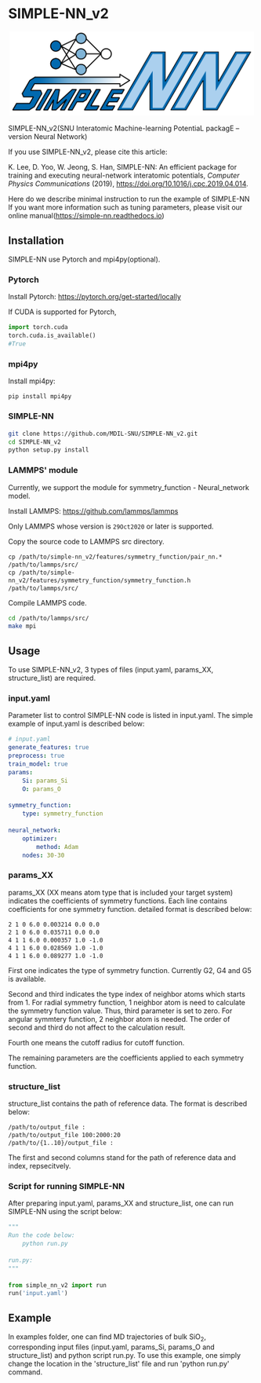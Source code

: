 # SIMPLE-NN_v2
<p align="center">
<img src="./docs/logo.png", width="500"/>
</p>
SIMPLE-NN_v2(SNU Interatomic Machine-learning PotentiaL packagE – version Neural Network)

If you use SIMPLE-NN_v2, please cite this article: 

K. Lee, D. Yoo, W. Jeong, S. Han, SIMPLE-NN: An efficient package for training and executing neural-network interatomic potentials, *Computer Physics Communications* (2019), https://doi.org/10.1016/j.cpc.2019.04.014.

Here do we describe minimal instruction to run the example of SIMPLE-NN
If you want more information such as tuning parameters, please visit our online manual(https://simple-nn.readthedocs.io)

## Installation
SIMPLE-NN use Pytorch and mpi4py(optional).

### Pytorch
Install Pytorch: https://pytorch.org/get-started/locally

If CUDA is supported for Pytorch, 
```python
import torch.cuda
torch.cuda.is_available()
#True
```

### mpi4py
Install mpi4py:
```
pip install mpi4py
```

### SIMPLE-NN
```bash
git clone https://github.com/MDIL-SNU/SIMPLE-NN_v2.git
cd SIMPLE-NN_v2
python setup.py install
```

### LAMMPS' module
Currently, we support the module for symmetry_function - Neural_network model.

Install LAMMPS: https://github.com/lammps/lammps

Only LAMMPS whose version is `29Oct2020` or later is supported.

Copy the source code to LAMMPS src directory.
```
cp /path/to/simple-nn_v2/features/symmetry_function/pair_nn.* /path/to/lammps/src/
cp /path/to/simple-nn_v2/features/symmetry_function/symmetry_function.h /path/to/lammps/src/
```
Compile LAMMPS code.
```bash
cd /path/to/lammps/src/
make mpi
```

## Usage
To use SIMPLE-NN_v2, 3 types of files (input.yaml, params_XX, structure_list) are required.

### input.yaml
Parameter list to control SIMPLE-NN code is listed in input.yaml. 
The simple example of input.yaml is described below:
```YAML
# input.yaml
generate_features: true
preprocess: true
train_model: true
params:
    Si: params_Si
    O: params_O

symmetry_function:
    type: symmetry_function
  
neural_network:
    optimizer:
        method: Adam
    nodes: 30-30
```

### params_XX
params_XX (XX means atom type that is included your target system) indicates the coefficients of symmetry functions.
Each line contains coefficients for one symmetry function. detailed format is described below:

```text
2 1 0 6.0 0.003214 0.0 0.0
2 1 0 6.0 0.035711 0.0 0.0
4 1 1 6.0 0.000357 1.0 -1.0
4 1 1 6.0 0.028569 1.0 -1.0
4 1 1 6.0 0.089277 1.0 -1.0
```

First one indicates the type of symmetry function. Currently G2, G4 and G5 is available.

Second and third indicates the type index of neighbor atoms which starts from 1. For radial symmetry function, 1 neighbor atom is need to calculate the symmetry function value. Thus, third parameter is set to zero. For angular symmtery function, 2 neighbor atom is needed. The order of second and third do not affect to the calculation result.

Fourth one means the cutoff radius for cutoff function.

The remaining parameters are the coefficients applied to each symmetry function.

### structure_list
structure_list contains the path of reference data. The format is described below:

```
/path/to/output_file :
/path/to/output_file 100:2000:20
/path/to/{1..10}/output_file :
``` 
The first and second columns stand for the path of reference data and index, repsecitvely.

### Script for running SIMPLE-NN
After preparing input.yaml, params_XX and structure_list, one can run SIMPLE-NN using the script below:

```python
"""
Run the code below:
    python run.py

run.py:
"""

from simple_nn_v2 import run
run('input.yaml')
```

## Example
In examples folder, one can find MD trajectories of bulk SiO<sub>2</sub>, corresponding input files (input.yaml, params_Si, params_O and structure_list) and python script run.py. To use this example, one simply change the location in the 'structure_list' file and run 'python run.py' command.

